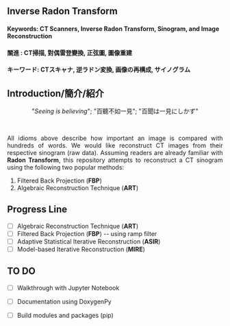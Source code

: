 ## Inverse Radon Transform ##

#### Keywords: CT Scanners, Inverse Radon Transform, Sinogram, and Image Reconstruction  ####
#### 關進     : CT掃描, 對偶雷登變換, 正弦圖, 圖像重建                                        ####
#### キーワード: CTスキャナ, 逆ラドン変換, 画像の再構成, サイノグラム                            ####


## Introduction/簡介/紹介 ##
<p align="center">"<i>Seeing is believing</i>"; "百聽不如一見"</center>; "百聞は一見にしかず"</p> <br />

<p align="justify">All idioms above describe how important an image is compared with hundreds of words. We would like reconstruct CT images from their respective sinogram (raw data). Assuming readers are already familiar with <b>Radon Transform</b>, this repository attempts to reconstruct a CT sinogram using the following two popular methods:</p>

<ol>
  <li /> Filtered Back Projection (<b>FBP</b>) </li>
  <li /> Algebraic Reconstruction Technique (<b>ART</b>) </li>
</ol>

## Progress Line ##
- [ ] Algebraic Reconstruction Technique (**ART**)
- [ ] Filtered Back Projection (**FBP**) -- using ramp filter 
- [ ] Adaptive Statistical Iterative Reconstruction (**ASIR**)
- [ ] Model-based Iterative Reconstruction (**MIRE**)

## TO DO ##
- [ ] Walkthrough with Jupyter Notebook
- [ ] Documentation using DoxygenPy
- [ ] Build modules and packages (pip)

